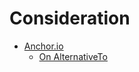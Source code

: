 
# Consideration

* [Anchor.io](https://anchr.io/#/)
  * [On AlternativeTo](http://alternativeto.net/software/anchr-io/)
